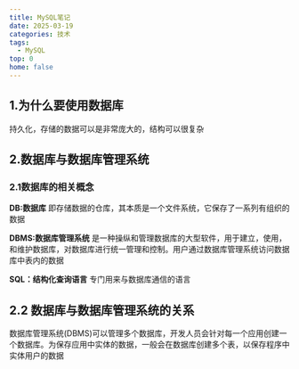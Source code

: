 ```yaml
---
title: MySQL笔记
date: 2025-03-19
categories: 技术
tags:
  - MySQL
top: 0
home: false
---
```


## 1.为什么要使用数据库

持久化，存储的数据可以是非常庞大的，结构可以很复杂
## 2.数据库与数据库管理系统

### 2.1数据库的相关概念
**DB:数据库**
即存储数据的仓库，其本质是一个文件系统，它保存了一系列有组织的数据

**DBMS:数据库管理系统**
是一种操纵和管理数据库的大型软件，用于建立，使用，和维护数据库，对数据库进行统一管理和控制。用户通过数据库管理系统访问数据库中表内的数据

**SQL：结构化查询语言**
专门用来与数据库通信的语言

## 2.2 数据库与数据库管理系统的关系
数据库管理系统(DBMS)可以管理多个数据库，开发人员会针对每一个应用创建一个数据库。为保存应用中实体的数据，一般会在数据库创建多个表，以保存程序中实体用户的数据
